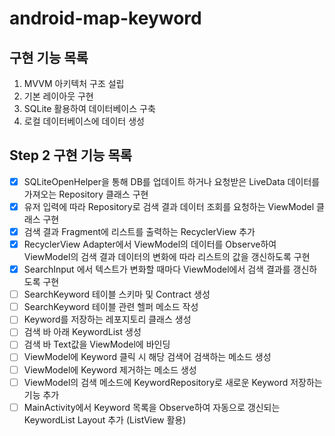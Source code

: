 # android-map-keyword

## 구현 기능 목록
1. MVVM 아키텍처 구조 설립
2. 기본 레이아웃 구현
3. SQLite 활용하여 데이터베이스 구축
4. 로컬 데이터베이스에 데이터 생성

## Step 2 구현 기능 목록
- [x]  SQLiteOpenHelper을 통해 DB를 업데이트 하거나 요청받은 LiveData 데이터를 가져오는 Repository 클래스 구현
- [x]  유저 입력에 따라 Repository로 검색 결과 데이터 조회를 요청하는 ViewModel 클래스 구현
- [x]  검색 결과 Fragment에 리스트를 출력하는 RecyclerView 추가
- [x]  RecyclerView Adapter에서 ViewModel의 데이터를 Observe하여 ViewModel의 검색 결과 데이터의 변화에 따라 리스트의 값을 갱신하도록 구현
- [x]  SearchInput 에서 텍스트가 변화할 때마다 ViewModel에서 검색 결과를 갱신하도록 구현
- [ ]  SearchKeyword 테이블 스키마 및 Contract 생성
- [ ]  SearchKeyword 테이블 관련 헬퍼 메소드 작성
- [ ]  Keyword를 저장하는 레포지토리 클래스 생성
- [ ]  검색 바 아래 KeywordList 생성
- [ ]  검색 바 Text값을 ViewModel에 바인딩
- [ ]  ViewModel에 Keyword 클릭 시 해당 검색어 검색하는 메소드 생성
- [ ]  ViewModel에 Keyword 제거하는 메소드 생성
- [ ]  ViewModel의 검색 메소드에 KeywordRepository로 새로운 Keyword 저장하는 기능 추가
- [ ]  MainActivity에서 Keyword 목록을 Observe하여 자동으로 갱신되는 KeywordList Layout 추가 (ListView 활용)